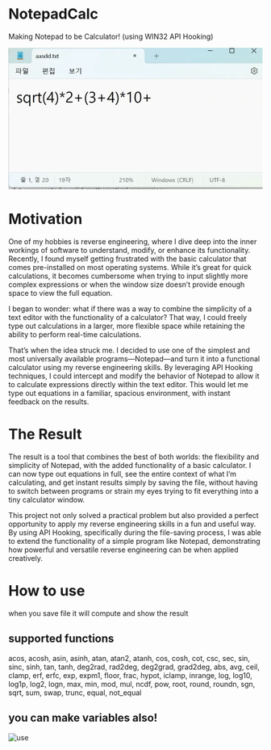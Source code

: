 # NotepadCalc
Making Notepad to be Calculator! (using WIN32 API Hooking)

![img](./previewImg.webp)

# Motivation 
One of my hobbies is reverse engineering, where I dive deep into the inner workings of software to understand, modify, or enhance its functionality. Recently, I found myself getting frustrated with the basic calculator that comes pre-installed on most operating systems. While it’s great for quick calculations, it becomes cumbersome when trying to input slightly more complex expressions or when the window size doesn’t provide enough space to view the full equation.

I began to wonder: what if there was a way to combine the simplicity of a text editor with the functionality of a calculator? That way, I could freely type out calculations in a larger, more flexible space while retaining the ability to perform real-time calculations.

That’s when the idea struck me. I decided to use one of the simplest and most universally available programs—Notepad—and turn it into a functional calculator using my reverse engineering skills. By leveraging API Hooking techniques, I could intercept and modify the behavior of Notepad to allow it to calculate expressions directly within the text editor. This would let me type out equations in a familiar, spacious environment, with instant feedback on the results.

# The Result
The result is a tool that combines the best of both worlds: the flexibility and simplicity of Notepad, with the added functionality of a basic calculator. I can now type out equations in full, see the entire context of what I’m calculating, and get instant results simply by saving the file, without having to switch between programs or strain my eyes trying to fit everything into a tiny calculator window.

This project not only solved a practical problem but also provided a perfect opportunity to apply my reverse engineering skills in a fun and useful way. By using API Hooking, specifically during the file-saving process, I was able to extend the functionality of a simple program like Notepad, demonstrating how powerful and versatile reverse engineering can be when applied creatively.

# How to use
when you save file it will compute and show the result
## supported functions
acos, acosh, asin, asinh, atan, atan2, atanh, cos, cosh, cot, csc, sec, sin, sinc, sinh, tan, tanh, deg2rad, rad2deg, deg2grad, grad2deg, abs, avg, ceil, clamp, erf, erfc, exp, expm1, floor, frac, hypot, iclamp, inrange, log, log10, log1p, log2, logn, max, min, mod, mul, ncdf, pow, root, round, roundn, sgn, sqrt, sum, swap, trunc, equal, not_equal

## you can make variables also!
![use](https://github.com/user-attachments/assets/90e66865-7ff0-416b-a1b2-bdcd54df2606)
